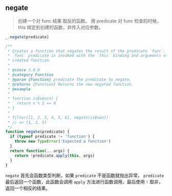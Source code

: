## negate

> 创建一个对 func 结果 取反的函数。 用 predicate 对 func 检查的时候，this 绑定到创建的函数，并传入对应参数。

```js
_.negate(predicate)
```

```js
/**
 * Creates a function that negates the result of the predicate `func`. The
 * `func` predicate is invoked with the `this` binding and arguments of the
 * created function.
 *
 * @since 3.0.0
 * @category Function
 * @param {Function} predicate The predicate to negate.
 * @returns {Function} Returns the new negated function.
 * @example
 *
 * function isEven(n) {
 *   return n % 2 == 0
 * }
 *
 * filter([1, 2, 3, 4, 5, 6], negate(isEven))
 * // => [1, 3, 5]
 */
function negate(predicate) {
  if (typeof predicate != 'function') {
    throw new TypeError('Expected a function')
  }
  return function(...args) {
    return !predicate.apply(this, args)
  }
}
```

`negate` 首先会函数类型判断，如果 `predicate` 不是函数就抛出异常，
`predicate`最后返回一个函数，此函数会调用 `apply` 方法进行函数调用，最后使用 `!` 取非，返回一个相反的结果。
